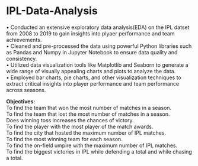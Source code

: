 # IPL-Data-Analysis
• Conducted an extensive exploratory data analysis(EDA) on the IPL
datset from 2008 to 2019 to gain insights into plyaer performance
and team achievements.<br/> 
• Cleaned and pre-processed the data using powerful Python libraries
such as Pandas and Numpy in Jupyter Notebook to ensure data
quality and consistency.<br/>
• Utilized data visualization tools like Matplotlib and Seaborn to
generate a wide range of visually appealing charts and plots to
analyze the data.<br/> 
• Employed bar charts, pie charts, and other visualization techniques to
extract critical insights into player performance and team
performance across seasons.<br/> 


**Objectives:**<br/>
To find the team that won the most number of matches in a season.<br/>
To find the team that lost the most number of matches in a season.<br/>
Does winning toss increases the chances of victory.<br/>
To find the player with the most player of the match awards.<br/>
To find the city that hosted the maximum number of IPL matches.<br/>
To find the most winning team for each season.<br/>
To find the on-field umpire with the maximum number of IPL matches.<br/>
To find the biggest victories in IPL while defending a total and while chasing a total.<br/>
